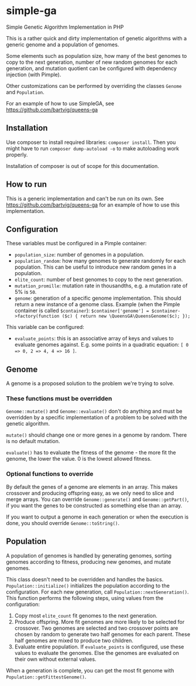 # simple-ga
Simple Genetic Algorithm Implementation in PHP

This is a rather quick and dirty implementation of genetic algorithms with a generic genome and a population of genomes.

Some elements such as population size, how many of the best genomes to copy to the next generation, number of new random genomes for each generation, and mutation quotient can be configured with dependency injection (with Pimple).

Other customizations can be performed by overriding the classes `Genome` and `Population`.

For an example of how to use SimpleGA, see https://github.com/bartvig/queens-ga

## Installation
Use composer to install required libraries: `composer install`. Then you might have to run `composer dump-autoload -o` to make autoloading work properly.

Installation of composer is out of scope for this documentation.

## How to run
This is a generic implementation and can't be run on its own. See https://github.com/bartvig/queens-ga for an example of how to use this implementation.

## Configuration
These variables must be configured in a Pimple container:
- `population_size`: number of genomes in a population.
- `population_random`: how many genomes to generate randomly for each population. This can be useful to introduce new random genes in a population.
- `elite_count`: number of best genomes to copy to the next generation.
- `mutation_promille`: mutation rate in thousandths, e.g. a mutation rate of 5% is `50`.
- `genome`: generation of a specific genome implementation. This should return a new instance of a genome class. Example (when the Pimple container is called `$container`):
  `$container['genome'] = $container->factory(function ($c) {
  return new \QueensGA\QueensGenome($c); });`

This variable can be configured:
- `evaluate_points`: this is an associative array of keys and values to evaluate genomes against. E.g. some points in a quadratic equation: `[ 0 => 0, 2 => 4, 4 => 16 ]`.

## Genome
A genome is a proposed solution to the problem we're trying to solve.

### These functions must be overridden
`Genome::mutate()` and `Genome::evaluate()` don't do anything and must be overridden by a specific implementation of a problem to be solved with the genetic algorithm.

`mutate()` should change one or more genes in a genome by random. There is no default mutation.

`evaluate()` has to evaluate the fitness of the genome - the more fit the genome, the lower the value. 0 is the lowest allowed fitness.

### Optional functions to override
By default the genes of a genome are elements in an array. This makes crossover and producing offspring easy, as we only need to slice and merge arrays. You can override `Genome::generate()` and `Genome::getPart()`, if you want the genes to be constructed as something else than an array.

If you want to output a genome in each generation or when the execution is done, you should override `Genome::toString()`.

## Population
A population of genomes is handled by generating genomes, sorting genomes according to fitness, producing new genomes, and mutate genomes.

This class doesn't need to be overridden and handles the basics. `Population::initialize()` initializes the population according to the configuration. For each new generation, call `Population::nextGeneration()`. This function performs the following steps, using values from the configuration:
1. Copy most `elite_count` fit genomes to the next generation.
1. Produce offspring. More fit genomes are more likely to be selected for crossover. Two genomes are selected and two crossover points are chosen by random to generate two half genomes for each parent. These half genomes are mixed to produce two children.
1. Evaluate entire population. If `evaluate_points` is configured, use these values to evaluate the genomes. Else the genomes are evaluated on their own without external values.

When a generation is complete, you can get the most fit genome with `Population::getFittestGenome()`.

